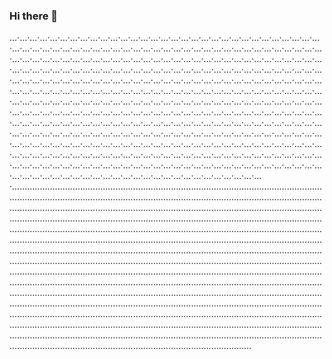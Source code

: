 ### Hi there 👋

…·…·…·…·…·…·…·…·…·…·…·…·…·…·…·…·…·…·…·…·…·…·…·…·…·…·…·…·…·…·…·…·…·…·…·…·…·…·…·…·…·…·…·…·…·…·…·…·…·…·…·…·…·…·…·…·…·…·…·…·…·…·…·…·…·…·…·…·…·…·…·…·…·…·…·…·…·…·…·…·…·…·…·…·…·…·…·…·…·…·…·…·…·…·…·…·…·…·…·…·…·…·…·…·…·…·…·…·…·…·…·…·…·…·…·…·…·…·…·…·…·…·…·…·…·…·…·…·…·…·…·…·…·…·…·…·…·…·…·…·…·…·…·…·…·…·…·…·…·…·…·…·…·…·…·…·…·…·…·…·…·…·…·…·…·…·…·…·…·…·…·…·…·…·…·…·…·…·…·…·…·…·…·…·…·…·…·…·…·…·…·…·…·…·…·…·…·…·…·…·…·…·…·…·…·…·…·…·…·…·…·…·…·…·…·…·…·…·…·…·…·…·…·…·…·…·…·…·…·…·…·…·…·…·…·…·…·…·…·…·…·…·…·…·…·…·…·…·…·…·…·…·…·…·…·…·…·…·…·…·…·…·…·…·…·…·…·…·…·…·…·…·…·…·…·…·…·…·…·…·…·…·…·…·…·…·…·…·…·…·…·…·…·…·…·…·…·…·…·…·…·…·…·…·…·…·…·…·…·…·…·…·…·…·…·…·…·…·…·…·…·…·…·…·…·…·…·…·…·…·…·…·…·…·…·…·…·…·…·…·…·…·…·…·…·…·…·…·…·…·…·…·…·…·…·…·…·…·…·…·…·…·…·…·…·…·…·…·…·…·…·…·…·…·…·…·…·…·…·…·…·…·…·…·…·…·…·…·…·…·…·…·…·…·…·…·…·…·…·…·…·…·…·…·…·…·…·…·…·…·…·…·…·…·…·…·…·…·…·…·…·…·…·…·…·…·…·…·...................................................................................................................................................................................................................................................................................................................................................................................................................................................................................................................................................................................................................................................................................................................................................................................................................................................................................................................................................................................................................................................................................................................................................................................................................................................................................................................................................................................................................................................................................................................................................................................................................................................................................................................................................................................................................................................................................................................................................................................................................................